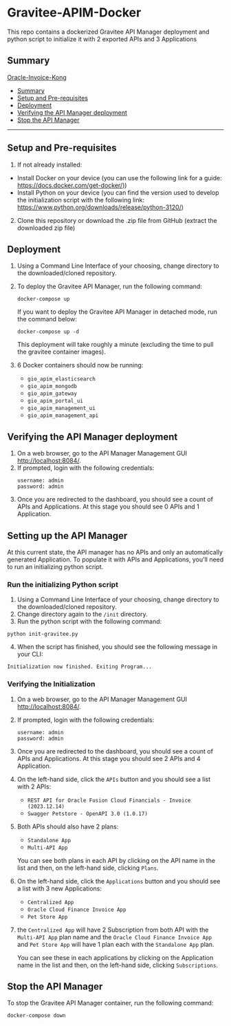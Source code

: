 # Gravitee-APIM-Docker
This repo contains a dockerized Gravitee API Manager deployment and python script to initialize it with 2 exported APIs and 3 Applications
 
## Summary
[Oracle-Invoice-Kong](#oracle-invoice-kong) 
* [Summary](#summary)
* [Setup and Pre-requisites](#setup-and-pre-requisites)
* [Deployment](#deployment)
* [Verifying the API Manager deployment](#verifying-the-api-manager-deployment)
* [Stop the API Manager](#stop-the-api-manager)
---
## Setup and Pre-requisites

1. If not already installed:

- Install Docker on your device (you can use the following link for a guide: <https://docs.docker.com/get-docker/)>)
- Install Python on your device (you can find the version used to develop the initialization script with the following link: <https://www.python.org/downloads/release/python-3120/>)

2. Clone this repository or download the .zip file from GitHub (extract the downloaded zip file)

## Deployment

1. Using a Command Line Interface of your choosing, change directory to the downloaded/cloned repository.

2. To deploy the Gravitee API Manager, run the following command:

    ```
    docker-compose up
    ```

    If you want to deploy the Gravitee API Manager in detached mode, run the command below:

    ```
    docker-compose up -d
    ``` 

    This deployment will take roughly a minute (excluding the time to pull the gravitee container images).

3. 6 Docker containers should now be running:
    - `gio_apim_elasticsearch`
    - `gio_apim_mongodb`
    - `gio_apim_gateway`
    - `gio_apim_portal_ui`
    - `gio_apim_management_ui`
    - `gio_apim_management_api`

## Verifying the API Manager deployment

1. On a web browser, go to the API Manager Management GUI <http://localhost:8084/>.
2. If prompted, login with the following credentials:
    ```
    username: admin
    password: admin
    ```
3. Once you are redirected to the dashboard, you should see a count of APIs and Applications. At this stage you should see 0 APIs and 1 Application.

## Setting up the API Manager

At this current state, the API manager has no APIs and only an automatically generated Application. To populate it with APIs and Applications, you'll need to run an initializing python script. 

### Run the initializing Python script

1. Using a Command Line Interface of your choosing, change directory to the downloaded/cloned repository.
2. Change directory again to the `/init` directory.
3. Run the python script with the following command: 
```
python init-gravitee.py
```
4. When the script has finished, you should see the following message in your CLI:
```
Initialization now finished. Exiting Program...
```
### Verifying the Initialization

1. On a web browser, go to the API Manager Management GUI <http://localhost:8084/>.
2. If prompted, login with the following credentials:
    ```
    username: admin
    password: admin
    ```
3. Once you are redirected to the dashboard, you should see a count of APIs and Applications. At this stage you should see 2 APIs and 4 Application.
4. On the left-hand side, click the `APIs` button and you should see a list with 2 APIs:
    - `REST API for Oracle Fusion Cloud Financials - Invoice (2023.12.14)`
    - `Swagger Petstore - OpenAPI 3.0 (1.0.17)`
5. Both APIs should also have 2 plans:
    - `Standalone App`
    - `Multi-API App`

    You can see both plans in each API by clicking on the API name in the list and then, on the left-hand side, clicking `Plans`.
6. On the left-hand side, click the `Applications` button and you should see a list with 3 new Applications: 
    - `Centralized App`
    - `Oracle Cloud Finance Invoice App`
    - `Pet Store App`
7. the `Centralized App` will have 2 Subscription from both API with the `Multi-API App` plan name and the `Oracle Cloud Finance Invoice App` and `Pet Store App` will have 1 plan each with the `Standalone App` plan. 

    You can see these in each applications by clicking on the Application name in the list and then, on the left-hand side, clicking `Subscriptions`.

## Stop the API Manager

To stop the Gravitee API Manager container, run the following command:
```
docker-compose down
```